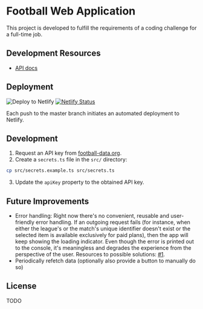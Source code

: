 # Football Web Application

This project is developed to fulfill the requirements of a coding challenge for a full-time job.

## Development Resources
- [API docs](https://www.football-data.org/documentation/api)

## Deployment

![Deploy to Netlify](https://github.com/gomorizsolt/angular-football-web-application/workflows/CI/badge.svg) [![Netlify Status](https://api.netlify.com/api/v1/badges/0e5094be-5fe4-4fd3-be7a-7c647f71a82a/deploy-status)](https://app.netlify.com/sites/competent-sammet-ef70a6/deploys)

Each push to the master branch initiates an automated deployment to Netlify.

## Development

1. Request an API key from [football-data.org](https://www.football-data.org/).
2. Create a `secrets.ts` file in the `src/` directory:

```sh
cp src/secrets.example.ts src/secrets.ts
```

3. Update the `apiKey` property to the obtained API key.

## Future Improvements

- Error handling: Right now there's no convenient, reusable and user-friendly error handling. If an outgoing request fails (for instance, when either the league's or the match's unique identifier doesn't exist or the selected item is available exclusively for paid plans), then the app will keep showing the loading indicator. Even though the error is printed out to the console, it's meaningless and degrades the experience from the perspective of the user. Resources to possible solutions: [#1](https://sebastian-holstein.de/post/error-handling-angular-async-pipe/).
- Periodically refetch data (optionally also provide a button to manually do so)

## License

TODO
